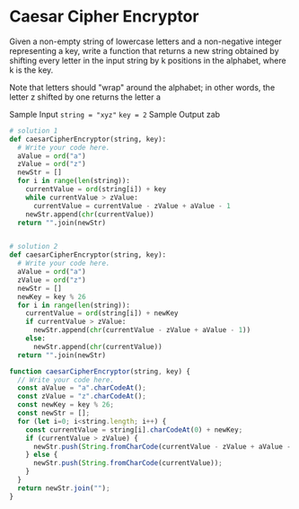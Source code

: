 # Caesar Cipher Encryptor

  Given a non-empty string of lowercase letters and a non-negative integer
  representing a key, write a function that returns a new string obtained by
  shifting every letter in the input string by k positions in the alphabet,
  where k is the key.
  
  Note that letters should "wrap" around the alphabet; in other words, the
  letter z shifted by one returns the letter a
  
  Sample Input
  ```string = "xyz"```
  ```key = 2```
  Sample Output
  zab
  
```python
# solution 1
def caesarCipherEncryptor(string, key):
  # Write your code here.
  aValue = ord("a")
  zValue = ord("z")
  newStr = []
  for i in range(len(string)):
    currentValue = ord(string[i]) + key
    while currentValue > zValue:
      currentValue = currentValue - zValue + aValue - 1
    newStr.append(chr(currentValue))
  return "".join(newStr)


# solution 2
def caesarCipherEncryptor(string, key):
  # Write your code here.
  aValue = ord("a")
  zValue = ord("z")
  newStr = []
  newKey = key % 26
  for i in range(len(string)):
    currentValue = ord(string[i]) + newKey
    if currentValue > zValue:
      newStr.append(chr(currentValue - zValue + aValue - 1))
    else:
      newStr.append(chr(currentValue))
  return "".join(newStr)
```
```javascript
function caesarCipherEncryptor(string, key) {
  // Write your code here.
  const aValue = "a".charCodeAt();
  const zValue = "z".charCodeAt();
  const newKey = key % 26;
  const newStr = [];
  for (let i=0; i<string.length; i++) {
    const currentValue = string[i].charCodeAt(0) + newKey;
    if (currentValue > zValue) {
      newStr.push(String.fromCharCode(currentValue - zValue + aValue - 1));
    } else {
      newStr.push(String.fromCharCode(currentValue));
    }
  }
  return newStr.join("");
}
```
